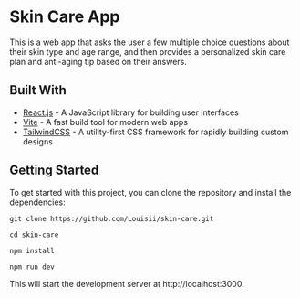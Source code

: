 # Skin Care App

This is a web app that asks the user a few multiple choice questions about their skin type and age range, and then provides a personalized skin care plan and anti-aging tip based on their answers.

## Built With

- [React.js](https://reactjs.org/) - A JavaScript library for building user interfaces
- [Vite](https://vitejs.dev/) - A fast build tool for modern web apps
- [TailwindCSS](https://tailwindcss.com/) - A utility-first CSS framework for rapidly building custom designs

## Getting Started

To get started with this project, you can clone the repository and install the dependencies:


`git clone https://github.com/Louisii/skin-care.git`

`cd skin-care`

`npm install`

`
npm run dev
`

This will start the development server at http://localhost:3000.
